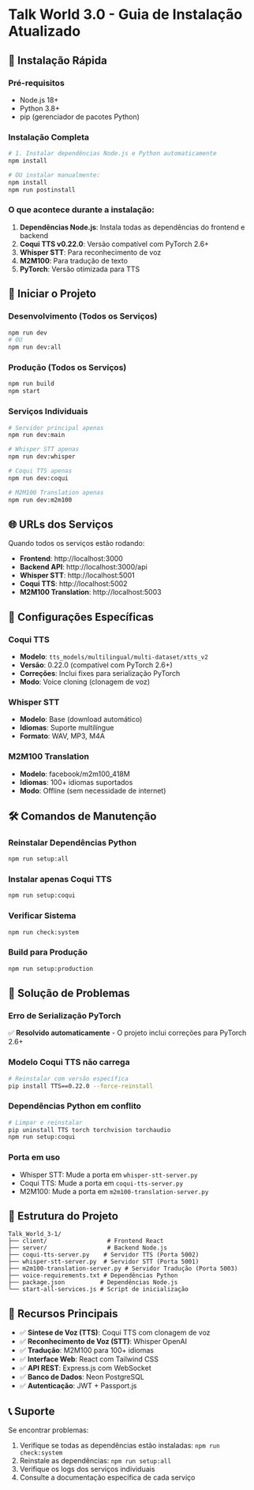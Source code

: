 # Talk World 3.0 - Guia de Instalação Atualizado

## 🚀 Instalação Rápida

### Pré-requisitos
- Node.js 18+ 
- Python 3.8+
- pip (gerenciador de pacotes Python)

### Instalação Completa

```bash
# 1. Instalar dependências Node.js e Python automaticamente
npm install

# OU instalar manualmente:
npm install
npm run postinstall
```

### O que acontece durante a instalação:

1. **Dependências Node.js**: Instala todas as dependências do frontend e backend
2. **Coqui TTS v0.22.0**: Versão compatível com PyTorch 2.6+
3. **Whisper STT**: Para reconhecimento de voz
4. **M2M100**: Para tradução de texto
5. **PyTorch**: Versão otimizada para TTS

## 🎯 Iniciar o Projeto

### Desenvolvimento (Todos os Serviços)
```bash
npm run dev
# OU
npm run dev:all
```

### Produção (Todos os Serviços)
```bash
npm run build
npm start
```

### Serviços Individuais
```bash
# Servidor principal apenas
npm run dev:main

# Whisper STT apenas
npm run dev:whisper

# Coqui TTS apenas  
npm run dev:coqui

# M2M100 Translation apenas
npm run dev:m2m100
```

## 🌐 URLs dos Serviços

Quando todos os serviços estão rodando:

- **Frontend**: http://localhost:3000
- **Backend API**: http://localhost:3000/api
- **Whisper STT**: http://localhost:5001
- **Coqui TTS**: http://localhost:5002
- **M2M100 Translation**: http://localhost:5003

## 🔧 Configurações Específicas

### Coqui TTS
- **Modelo**: `tts_models/multilingual/multi-dataset/xtts_v2`
- **Versão**: 0.22.0 (compatível com PyTorch 2.6+)
- **Correções**: Inclui fixes para serialização PyTorch
- **Modo**: Voice cloning (clonagem de voz)

### Whisper STT
- **Modelo**: Base (download automático)
- **Idiomas**: Suporte multilíngue
- **Formato**: WAV, MP3, M4A

### M2M100 Translation
- **Modelo**: facebook/m2m100_418M
- **Idiomas**: 100+ idiomas suportados
- **Modo**: Offline (sem necessidade de internet)

## 🛠️ Comandos de Manutenção

### Reinstalar Dependências Python
```bash
npm run setup:all
```

### Instalar apenas Coqui TTS
```bash
npm run setup:coqui
```

### Verificar Sistema
```bash
npm run check:system
```

### Build para Produção
```bash
npm run setup:production
```

## 🐛 Solução de Problemas

### Erro de Serialização PyTorch
✅ **Resolvido automaticamente** - O projeto inclui correções para PyTorch 2.6+

### Modelo Coqui TTS não carrega
```bash
# Reinstalar com versão específica
pip install TTS==0.22.0 --force-reinstall
```

### Dependências Python em conflito
```bash
# Limpar e reinstalar
pip uninstall TTS torch torchvision torchaudio
npm run setup:coqui
```

### Porta em uso
- Whisper STT: Mude a porta em `whisper-stt-server.py`
- Coqui TTS: Mude a porta em `coqui-tts-server.py`
- M2M100: Mude a porta em `m2m100-translation-server.py`

## 📁 Estrutura do Projeto

```
Talk_World_3-1/
├── client/                 # Frontend React
├── server/                 # Backend Node.js
├── coqui-tts-server.py    # Servidor TTS (Porta 5002)
├── whisper-stt-server.py  # Servidor STT (Porta 5001)
├── m2m100-translation-server.py # Servidor Tradução (Porta 5003)
├── voice-requirements.txt # Dependências Python
├── package.json          # Dependências Node.js
└── start-all-services.js # Script de inicialização
```

## 🎉 Recursos Principais

- ✅ **Síntese de Voz (TTS)**: Coqui TTS com clonagem de voz
- ✅ **Reconhecimento de Voz (STT)**: Whisper OpenAI
- ✅ **Tradução**: M2M100 para 100+ idiomas
- ✅ **Interface Web**: React com Tailwind CSS
- ✅ **API REST**: Express.js com WebSocket
- ✅ **Banco de Dados**: Neon PostgreSQL
- ✅ **Autenticação**: JWT + Passport.js

## 📞 Suporte

Se encontrar problemas:
1. Verifique se todas as dependências estão instaladas: `npm run check:system`
2. Reinstale as dependências: `npm run setup:all`
3. Verifique os logs dos serviços individuais
4. Consulte a documentação específica de cada serviço